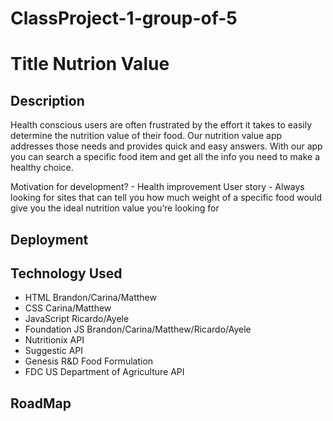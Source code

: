 # ClassProject-1-group-of-5

# Title Nutrion Value

## Description

Health conscious users are often frustrated by the effort it takes to easily determine the nutrition value of their food. Our nutrition value app addresses those needs and provides quick and easy answers. With our app you can search a specific food item and get all the info you need to make a healthy choice.

Motivation for development? - Health improvement 
User story - Always looking for sites that can tell you how much weight of a specific food would give you the ideal nutrition value you’re looking for


## Deployment

## Technology Used

- HTML   Brandon/Carina/Matthew
- CSS    Carina/Matthew
- JavaScript     Ricardo/Ayele
- Foundation JS     Brandon/Carina/Matthew/Ricardo/Ayele
- Nutritionix API
- Suggestic API
- Genesis R&D Food Formulation
- FDC US Department of Agriculture API

## RoadMap
